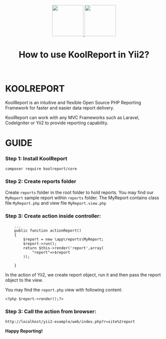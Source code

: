 <p align="center">
    <a href="https://www.koolreport.com" target="_blank">
        <img src="https://avatars0.githubusercontent.com/u/993323" height="100px">
        <img src="https://cdn.koolreport.com/assets/images/bar.png" height="100px">
    </a>
    <h1 align="center">How to use KoolReport in Yii2?</h1>
    <br>
</p>

# KOOLREPORT

KoolReport is an intuitive and flexible Open Source PHP Reporting Framework for faster and easier data report delivery.

KoolReport can work with any MVC Frameworks such as Laravel, CodeIgniter or Yii2 to provide reporting capability.

# GUIDE

### Step 1: Install KoolReport

```
composer require koolreport/core
```

### Step 2: Create reports folder

Create `reports` folder in the root folder to hold reports. You may find our `MyReport` sample report within `reports` folder. The MyReport contains class file `MyReport.php` and view file `MyReport.view.php`

### Step 3: Create action inside controller:

```
    ...
    public function actionReport()
    {
        $report = new \app\reports\MyReport;
        $report->run();
        return $this->render('report',array(
            "report"=>$report
        ));
        
    }
```

In the action of Yii2, we create report object, run it and then pass the report object to the view.

You may find the `report.php` view with following content:

```
<?php $report->render();?>
```

### Step 3: Call the action from browser:

```
http://localhost/yii2-example/web/index.php?r=site%2report
```

__Happy Reporting!__